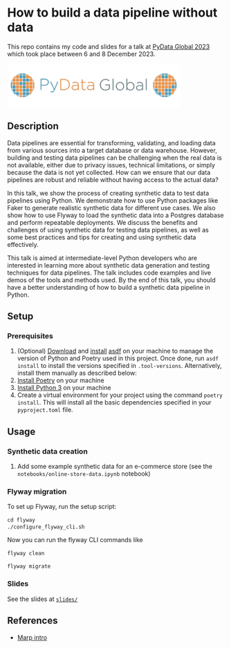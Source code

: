 # How to build a data pipeline without data

This repo contains my code and slides for a talk at [PyData Global 2023](https://pydata.org/global2023/) which took place between 6 and 8 December 2023.

<img src="assets/pydata-global-logo.png" width="400" />

## Description

Data pipelines are essential for transforming, validating, and loading data from various sources into a target database or data warehouse. However, building and testing data pipelines can be challenging when the real data is not available, either due to privacy issues, technical limitations, or simply because the data is not yet collected. How can we ensure that our data pipelines are robust and reliable without having access to the actual data?

In this talk, we show the process of creating synthetic data to test data pipelines using Python. We demonstrate how to use Python packages like Faker to generate realistic synthetic data for different use cases. We also show how to use Flyway to load the synthetic data into a Postgres database and perform repeatable deployments. We discuss the benefits and challenges of using synthetic data for testing data pipelines, as well as some best practices and tips for creating and using synthetic data effectively.

This talk is aimed at intermediate-level Python developers who are interested in learning more about synthetic data generation and testing techniques for data pipelines. The talk includes code examples and live demos of the tools and methods used. By the end of this talk, you should have a better understanding of how to build a synthetic data pipeline in Python.

## Setup

### Prerequisites
1. (Optional) [Download](https://asdf-vm.com/guide/getting-started.html#_2-download-asdf) and [install](https://asdf-vm.com/guide/getting-started.html#_3-install-asdf) [asdf](https://asdf-vm.com/) on your machine to manage the version of Python and Poetry used in this project. Once done, run `asdf install` to install the versions specified in `.tool-versions`. Alternatively, install them manually as described below:
2. [Install Poetry](https://python-poetry.org/docs/#installation) on your machine
3. [Install Python 3](https://www.python.org/downloads/) on your machine
4. Create a virtual environment for your project using the command `poetry install`. This will install all the basic dependencies specified in your `pyproject.toml` file.

## Usage
### Synthetic data creation
1. Add some example synthetic data for an e-commerce store (see the `notebooks/online-store-data.ipynb` notebook)

### Flyway migration
To set up Flyway, run the setup script:
```shell
cd flyway
./configure_flyway_cli.sh
```

Now you can run the flyway CLI commands like
```shell
flyway clean
```
```shell
flyway migrate
```


### Slides 
See the slides at [`slides/`](./slides/)

## References
- [Marp intro](https://www.youtube.com/watch?v=EzQ-p41wNEE)
